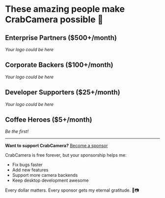 # These amazing people make CrabCamera possible 🙏

## Enterprise Partners ($500+/month)
*Your logo could be here*

## Corporate Backers ($100+/month)  
*Your logo could be here*

## Developer Supporters ($25+/month)
*Your logo could be here*

## Coffee Heroes ($5+/month)
*Be the first!*

---

**Want to support CrabCamera?** [Become a sponsor](https://github.com/sponsors/Michael-A-Kuykendall)

CrabCamera is free forever, but your sponsorship helps me:
- Fix bugs faster
- Add new features
- Support more camera backends
- Keep desktop development awesome

Every dollar matters. Every sponsor gets my eternal gratitude. 🦀📷